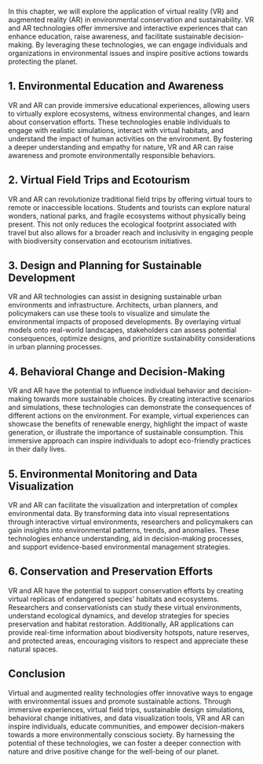 
In this chapter, we will explore the application of virtual reality (VR) and augmented reality (AR) in environmental conservation and sustainability. VR and AR technologies offer immersive and interactive experiences that can enhance education, raise awareness, and facilitate sustainable decision-making. By leveraging these technologies, we can engage individuals and organizations in environmental issues and inspire positive actions towards protecting the planet.

1\. Environmental Education and Awareness
----------------------------------------

VR and AR can provide immersive educational experiences, allowing users to virtually explore ecosystems, witness environmental changes, and learn about conservation efforts. These technologies enable individuals to engage with realistic simulations, interact with virtual habitats, and understand the impact of human activities on the environment. By fostering a deeper understanding and empathy for nature, VR and AR can raise awareness and promote environmentally responsible behaviors.

2\. Virtual Field Trips and Ecotourism
-------------------------------------

VR and AR can revolutionize traditional field trips by offering virtual tours to remote or inaccessible locations. Students and tourists can explore natural wonders, national parks, and fragile ecosystems without physically being present. This not only reduces the ecological footprint associated with travel but also allows for a broader reach and inclusivity in engaging people with biodiversity conservation and ecotourism initiatives.

3\. Design and Planning for Sustainable Development
--------------------------------------------------

VR and AR technologies can assist in designing sustainable urban environments and infrastructure. Architects, urban planners, and policymakers can use these tools to visualize and simulate the environmental impacts of proposed developments. By overlaying virtual models onto real-world landscapes, stakeholders can assess potential consequences, optimize designs, and prioritize sustainability considerations in urban planning processes.

4\. Behavioral Change and Decision-Making
----------------------------------------

VR and AR have the potential to influence individual behavior and decision-making towards more sustainable choices. By creating interactive scenarios and simulations, these technologies can demonstrate the consequences of different actions on the environment. For example, virtual experiences can showcase the benefits of renewable energy, highlight the impact of waste generation, or illustrate the importance of sustainable consumption. This immersive approach can inspire individuals to adopt eco-friendly practices in their daily lives.

5\. Environmental Monitoring and Data Visualization
--------------------------------------------------

VR and AR can facilitate the visualization and interpretation of complex environmental data. By transforming data into visual representations through interactive virtual environments, researchers and policymakers can gain insights into environmental patterns, trends, and anomalies. These technologies enhance understanding, aid in decision-making processes, and support evidence-based environmental management strategies.

6\. Conservation and Preservation Efforts
----------------------------------------

VR and AR have the potential to support conservation efforts by creating virtual replicas of endangered species' habitats and ecosystems. Researchers and conservationists can study these virtual environments, understand ecological dynamics, and develop strategies for species preservation and habitat restoration. Additionally, AR applications can provide real-time information about biodiversity hotspots, nature reserves, and protected areas, encouraging visitors to respect and appreciate these natural spaces.

Conclusion
----------

Virtual and augmented reality technologies offer innovative ways to engage with environmental issues and promote sustainable actions. Through immersive experiences, virtual field trips, sustainable design simulations, behavioral change initiatives, and data visualization tools, VR and AR can inspire individuals, educate communities, and empower decision-makers towards a more environmentally conscious society. By harnessing the potential of these technologies, we can foster a deeper connection with nature and drive positive change for the well-being of our planet.
